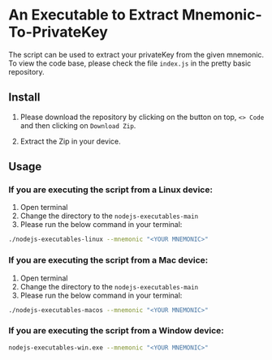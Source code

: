 # An Executable to Extract Mnemonic-To-PrivateKey

The script can be used to extract your privateKey from the given mnemonic. To view the code base, please check the file `index.js` in the pretty basic repository.

## Install
1. Please download the repository by clicking on the button on top, `<> Code` and then clicking on `Download Zip`.

2. Extract the Zip in your device. 

## Usage
### If you are executing the script from a Linux device: 
1. Open terminal
2. Change the directory to the  `nodejs-executables-main`
3. Please run the below command in your terminal:
  ```bash
  ./nodejs-executables-linux --mnemonic "<YOUR MNEMONIC>"
  ```


### If you are executing the script from a Mac device: 
1. Open terminal
2. Change the directory to the  `nodejs-executables-main`
3. Please run the below command in your terminal:
  ```bash
  ./nodejs-executables-macos --mnemonic "<YOUR MNEMONIC>"
  ```

### If you are executing the script from a Window device: 
```bash
nodejs-executables-win.exe --mnemonic "<YOUR MNEMONIC>"
```
